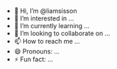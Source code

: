 - 👋 Hi, I’m @liamsisson
- 👀 I’m interested in ...
- 🌱 I’m currently learning ...
- 💞️ I’m looking to collaborate on ...
- 📫 How to reach me ...
- 😄 Pronouns: ...
- ⚡ Fun fact: ...

<!---
liamsisson/liamsisson is a ✨ special ✨ repository because its `README.md` (this file) appears on your GitHub profile.
You can click the Preview link to take a look at your changes.
--->
